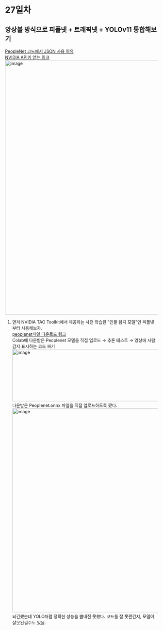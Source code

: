 # 27일차

## 앙상블 방식으로 피플넷 + 트래픽넷 + YOLOv11 통합해보기
[PeopleNet 코드에서 JSON 사용 이유](https://docs.google.com/document/d/1SnvIRPLFytKIlkodnae1Oy3yTGx06QKs6U2mvX7UhUw/edit?tab=t.0#heading=h.7bz91vm5rr3n)<br>
[NVIDIA API키 얻는 링크](https://org.ngc.nvidia.com/setup/api-keys)<br>
<img width="1388" height="835" alt="image" src="https://github.com/user-attachments/assets/b5642df7-2700-43c1-b6d1-80f7062f5543" /><br>

1. 먼저 NVIDIA TAO Toolkit에서 제공하는 사전 학습된 "인물 탐지 모델"인 피플넷부터 사용해보자.<br>
[peoplenet파일 다운로드 링크](https://catalog.ngc.nvidia.com/orgs/nvidia/teams/tao/models/peoplenet)<br>
Colab에 다운받은 Peoplenet 모델을 직접 업로드 → 추론 테스트 → 영상에 사람 감지 표시하는 코드 짜기<br>
<img width="701" height="171" alt="image" src="https://github.com/user-attachments/assets/ced10690-4e96-4bef-bf65-90fa67de42c8" /><br>
다운받은 Peoplenet.onnx 파일을 직접 업로드하도록 짰다.<br>
<img width="1179" height="670" alt="image" src="https://github.com/user-attachments/assets/4b69cffc-5d89-4430-9a46-793bea520409" /><br>
되긴했는데 YOLO처럼 정확한 성능을 뽐내진 못했다. 코드를 잘 못짠건지, 모델이 잘못된걸수도 있음.

